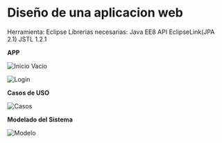 # Diseño de una aplicacion web

Herramienta: Eclipse
Librerias necesarias:
	Java EE8 API
	EclipseLink(JPA 2.1)
	JSTL 1.2.1




**APP**

![Inicio Vacio](https://github.com/JesusDJ98/Desarrollo-de-Aplicaciones-Web/tree/main/Practica_DAW/Imagenes/Inicio.JPG)

![Login](https://github.com/JesusDJ98/Desarrollo-de-Aplicaciones-Web/Practica_DAW/Imagenes/Login.JPG)



**Casos de USO**

![Casos](https://github.com/JesusDJ98/Desarrollo-de-Aplicaciones-Web/Practica_DAW/Imagenes/CasosDeUso.JPG)


**Modelado del Sistema**

![Modelo](https://github.com/JesusDJ98/Desarrollo-de-Aplicaciones-Web/Practica_DAW/Imagenes/Modelado.JPG)
